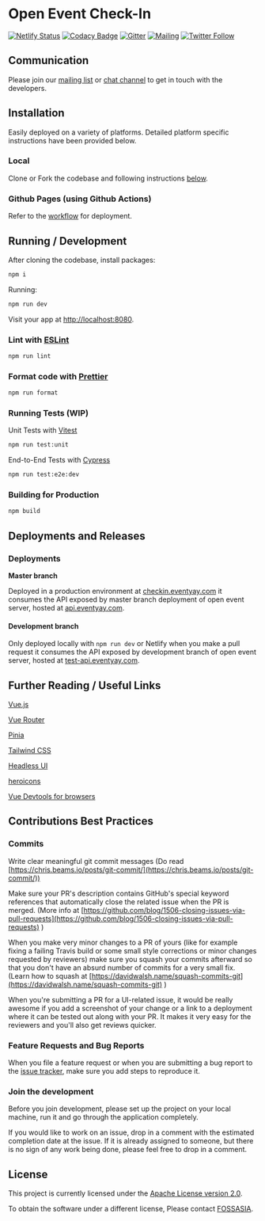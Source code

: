 # Open Event Check-In

[![Netlify Status](https://api.netlify.com/api/v1/badges/7456234f-3254-4395-8cd8-67979322e555/deploy-status)](https://app.netlify.com/sites/open-event-checkin/deploys)
[![Codacy Badge](https://app.codacy.com/project/badge/Grade/3583a71b83d94d388e1d8dd087f2b861)](https://app.codacy.com/gh/fossasia/open-event-checkin/dashboard?utm_source=gh&utm_medium=referral&utm_content=&utm_campaign=Badge_grade)
[![Gitter](https://img.shields.io/badge/chat-on%20gitter-ff006f.svg?style=flat-square)](https://gitter.im/fossasia/open-event-frontend)
[![Mailing](https://img.shields.io/badge/Mailing-List-red.svg)](https://groups.google.com/forum/#!forum/open-event)
[![Twitter Follow](https://img.shields.io/twitter/follow/eventyay.svg?style=social&label=Follow&maxAge=2592000?style=flat-square)](https://twitter.com/eventyay)

## Communication
Please join our [mailing list](https://groups.google.com/forum/#!forum/open-event) or [chat channel](https://gitter.im/fossasia/open-event-frontend) to get in touch with the developers.

## Installation
Easily deployed on a variety of platforms. Detailed platform specific instructions have been provided below.

### Local
Clone or Fork the codebase and following instructions [below](#running--development).

### Github Pages (using Github Actions)
Refer to the [workflow](https://github.com/fossasia/open-event-checkin/tree/development/.github/workflows) for deployment.

## Running / Development

After cloning the codebase, install packages:
```sh
npm i
```

Running:

```sh
npm run dev
```
Visit your app at [http://localhost:8080](http://localhost:8080).

### Lint with [ESLint](https://eslint.org/)

```sh
npm run lint
```

### Format code with [Prettier](https://prettier.io/)

```sh
npm run format
```

### Running Tests (WIP)

Unit Tests with [Vitest](https://vitest.dev/)
```sh
npm run test:unit
```

End-to-End Tests with [Cypress](https://www.cypress.io/)
```sh
npm run test:e2e:dev
```

### Building for Production

```sh
npm build
```

## Deployments and Releases

### Deployments

**Master branch**

Deployed in a production environment at [checkin.eventyay.com](https://checkin.eventyay.com) it consumes the API exposed by master branch deployment of open event server, hosted at [api.eventyay.com](https://api.eventyay.com).

#### Development branch

Only deployed locally with `npm run dev` or Netlify when you make a pull request it consumes the API exposed by development branch of open event server, hosted at [test-api.eventyay.com](https://test-api.eventyay.com).

## Further Reading / Useful Links
[Vue.js](https://vuejs.org/)  

[Vue Router](https://router.vuejs.org/)  

[Pinia](https://pinia.vuejs.org/)  

[Tailwind CSS](https://tailwindcss.com/)  

[Headless UI](https://headlessui.com/)  

[heroicons](https://heroicons.com/)  

[Vue Devtools for browsers](https://devtools.vuejs.org/guide/installation.html)


## Contributions Best Practices

### Commits

Write clear meaningful git commit messages (Do read [https://chris.beams.io/posts/git-commit/](https://chris.beams.io/posts/git-commit/))  

Make sure your PR's description contains GitHub's special keyword references that automatically close the related issue when the PR is merged. (More info at [https://github.com/blog/1506-closing-issues-via-pull-requests](https://github.com/blog/1506-closing-issues-via-pull-requests) )  

When you make very minor changes to a PR of yours (like for example fixing a failing Travis build or some small style corrections or minor changes requested by reviewers) make sure you squash your commits afterward so that you don't have an absurd number of commits for a very small fix. (Learn how to squash at [https://davidwalsh.name/squash-commits-git](https://davidwalsh.name/squash-commits-git) )  

When you're submitting a PR for a UI-related issue, it would be really awesome if you add a screenshot of your change or a link to a deployment where it can be tested out along with your PR. It makes it very easy for the reviewers and you'll also get reviews quicker.

### Feature Requests and Bug Reports

When you file a feature request or when you are submitting a bug report to the [issue tracker](https://github.com/fossasia/open-event-checkin/issues), make sure you add steps to reproduce it.

### Join the development

Before you join development, please set up the project on your local machine, run it and go through the application completely.  

If you would like to work on an issue, drop in a comment with the estimated completion date at the issue. If it is already assigned to someone, but there is no sign of any work being done, please feel free to drop in a comment.

## License

This project is currently licensed under the [Apache License version 2.0](LICENSE).

To obtain the software under a different license, Please contact [FOSSASIA](https://blog.fossasia.org/contact/).
